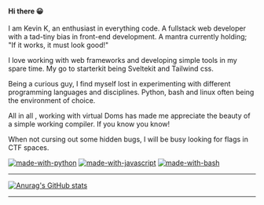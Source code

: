 #### Hi there 😀
I am Kevin K, an enthusiast in everything code. A fullstack web developer with a tad-tiny bias in front-end development.
A mantra currently holding; "If it works, it must look good!"

I love working with web frameworks and developing simple tools in my spare time. My go to starterkit being Sveltekit and Tailwind css.

Being a curious guy, I find myself lost in experimenting with different programming languages and disciplines. Python, bash and linux often being the environment of choice. 

All in all , working with virtual Doms has made me appreciate the beauty of a simple working compiler. If you know you know!

When not cursing out some hidden bugs, I will be busy looking for flags in CTF spaces.

[![made-with-python](https://img.shields.io/badge/Made%20with-Python-1f425f.svg)](https://www.python.org/)
[![made-with-javascript](https://img.shields.io/badge/Made%20with-JavaScript-1f425f.svg)](https://www.javascript.com)
[![made-with-bash](https://img.shields.io/badge/Made%20with-Bash-1f425f.svg)](https://www.gnu.org/software/bash/)

---

[![Anurag's GitHub stats](https://github-readme-stats.vercel.app/api?username=fahari)](https://github.com/anuraghazra/github-readme-stats)

---

 
<!--
**Fahari/Fahari** is a ✨ _special_ ✨ repository because its `README.md` (this file) appears on your GitHub profile.

Here are some ideas to get you started:

- 🔭 I’m currently working on ...
- 🌱 I’m currently learning ...
- 👯 I’m looking to collaborate on ...
- 🤔 I’m looking for help with ...
- 💬 Ask me about ...
- 📫 How to reach me: ...
- 😄 Pronouns: ...
- ⚡ Fun fact: ...
-->

